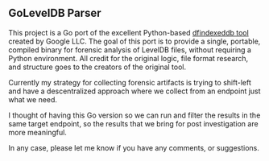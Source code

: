 ## GoLevelDB Parser
This project is a Go port of the excellent Python-based [dfindexeddb tool](https://https://github.com/google/dfindexeddb) created by Google LLC.
The goal of this port is to provide a single, portable, compiled binary for forensic analysis of LevelDB files, without requiring a Python environment. All credit for the original logic, file format research, and structure goes to the creators of the original tool.

Currently my strategy for collecting forensic artifacts is trying to shift-left and have a descentralized approach where we collect from an endpoint just what we need. 

I thought of having this Go version so we can run and filter the results in the same target endpoint, so the results that we bring for post investigation are more meaningful. 

In any case, please let me know if you have any comments, or suggestions. 